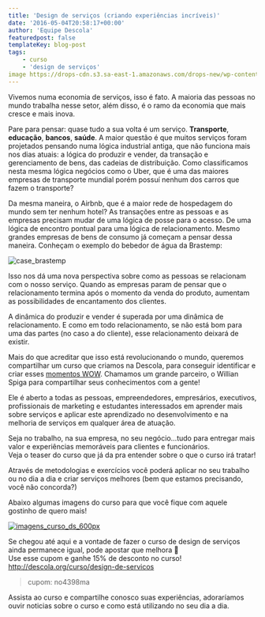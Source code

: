```yaml
---
title: 'Design de serviços (criando experiências incríveis)'
date: '2016-05-04T20:58:17+00:00'
author: 'Equipe Descola'
featuredpost: false
templateKey: blog-post
tags:
    - curso
    - 'design de serviços'
image https://drops-cdn.s3.sa-east-1.amazonaws.com/drops-new/wp-content/uploads/2016/05/04203125/criando_experiencias_wow-150x150.png
---
```

Vivemos numa economia de serviços, isso é fato. A maioria das pessoas no mundo trabalha nesse setor, além disso, é o ramo da economia que mais cresce e mais inova.

Pare para pensar: quase tudo a sua volta é um serviço. **Transporte**, **educação**, **bancos**, **saúde**. A maior questão é que muitos serviços foram projetados pensando numa lógica industrial antiga, que não funciona mais nos dias atuais: a lógica do produzir e vender, da transação e gerenciamento de bens, das cadeias de distribuição. Como classificamos nesta mesma lógica negócios como o Uber, que é uma das maiores empresas de transporte mundial porém possuí nenhum dos carros que fazem o transporte?

Da mesma maneira, o Airbnb, que é a maior rede de hospedagem do mundo sem ter nenhum hotel? As transações entre as pessoas e as empresas precisam mudar de uma lógica de posse para o acesso. De uma lógica de encontro pontual para uma lógica de relacionamento. Mesmo grandes empresas de bens de consumo já começam a pensar dessa maneira. Conheçam o exemplo do bebedor de água da Brastemp:

![case_brastemp](http://s3-sa-east-1.amazonaws.com/drops-cdn/drops-new/wp-content/uploads/2016/05/04205421/case_brastemp-1024x995.png)

Isso nos dá uma nova perspectiva sobre como as pessoas se relacionam com o nosso serviço. Quando as empresas param de pensar que o relacionamento termina após o momento da venda do produto, aumentam as possibilidades de encantamento dos clientes.

A dinâmica do produzir e vender é superada por uma dinâmica de relacionamento. E como em todo relacionamento, se não está bom para uma das partes (no caso a do cliente), esse relacionamento deixará de existir.

Mais do que acreditar que isso está revolucionando o mundo, queremos compartilhar um curso que criamos na Descola, para conseguir identificar e criar esses [momentos WOW](http://descola.org/curso/design-de-servicos). Chamamos um grande parceiro, o Willian Spiga para compartilhar seus conhecimentos com a gente!

Ele é aberto a todas as pessoas, empreendedores, empresários, executivos, profissionais de marketing e estudantes interessados em aprender mais sobre serviços e aplicar este aprendizado no desenvolvimento e na melhoria de serviços em qualquer área de atuação.

Seja no trabalho, na sua empresa, no seu negócio…tudo para entregar mais valor e experiências memoráveis para clientes e funcionários.  
Veja o teaser do curso que já da pra entender sobre o que o curso irá tratar!  
<script src="//static.cdn-ec.viddler.com/js/arpeggio/v3/build/main-built.js" type="text/javascript"></script>

<div class="viddler-auto-embed" data-embed-id="phpLbZvzwF" data-video-id="7604dc79" data-width="100%"></div>Através de metodologias e exercícios você poderá aplicar no seu trabalho ou no dia a dia e criar serviços melhores (bem que estamos precisando, você não concorda?)

Abaixo algumas imagens do curso para que você fique com aquele gostinho de quero mais!

[![imagens_curso_ds_600px](http://s3-sa-east-1.amazonaws.com/drops-cdn/drops-new/wp-content/uploads/2016/05/09143157/imagens_curso_ds_600px.png)](http://descola.org/curso/design-de-servicos)

Se chegou até aqui e a vontade de fazer o curso de design de serviços ainda permanece igual, pode apostar que melhora 🙂  
Use esse cupom e ganhe 15% de desconto no curso! [http://descola.org/curso/design-de-servicos ](http://descola.org/curso/design-de-servicos)

> cupom: no4398ma

Assista ao curso e compartilhe conosco suas experiências, adoraríamos ouvir noticias sobre o curso e como está utilizando no seu dia a dia.